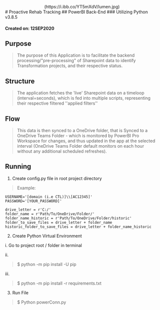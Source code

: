 <center>(https://i.ibb.co/YT5mXdV/lumen.jpg)</center>
# Proactive Rehab Tracking
## PowerBI Back-End
### Utilizing Python v3.8.5

#### Created on: 12SEP2020

## Purpose

> The purpose of this Application is to facilitate the backend processing/"pre-processing" of Sharepoint data to identify Transformation projects, and their respective status.

## Structure

> The application fetches the 'live' Sharepoint data on a timeloop (interval=seconds), which is fed into multiple scripts, representing their respective filtered ''applied filters'' 

## Flow

> This data is then synced to a OneDrive folder, that is Synced to a OneDrive Teams Folder - which is monitored by PowerBI Pro Workspace for changes, and thus updated in the app at the selected interval (OneDrive Teams Folder default monitors on each hour without any additional scheduled refreshes).

## Running

1. Create config.py file in root project directory

> Example:

    USERNAME='[domain (i.e CTL)]\\[AC12345]' 
    PASSWORD='[YOUR_PASSWORD]'

    drive_letter = r'C:/' 
    folder_name = r'Path/To/OneDrive/Folder/'
    folder_name_historic = r'Path/To/OneDrive/Folder/historic'
    folder_to_save_files = drive_letter + folder_name
    historic_folder_to_save_files = drive_letter + folder_name_historic

2. Create Python Virtual Environment

i. Go to project root / folder in terminal

ii. 
> $ python -m pip install -U pip

iii.
>$ python -m pip install -r requirements.txt

3. Run File

>$ Python powerConn.py
